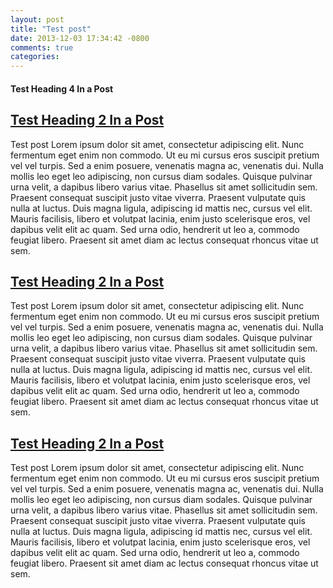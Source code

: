 ```yaml
---
layout: post
title: "Test post"
date: 2013-12-03 17:34:42 -0800
comments: true
categories: 
---
```

<section id="full"><h4>Test Heading 4 In a Post</h4></section>
<section id="home-left">
<h2><a href="{{ site.url }}/assets/mydoc.pdf">Test Heading 2 In a Post</a></h2>
Test post Lorem ipsum dolor sit amet, consectetur adipiscing elit. Nunc fermentum eget enim non commodo. Ut eu mi cursus eros suscipit pretium vel vel turpis. Sed a enim posuere, venenatis magna ac, venenatis dui. Nulla mollis leo eget leo adipiscing, non cursus diam sodales. Quisque pulvinar urna velit, a dapibus libero varius vitae. Phasellus sit amet sollicitudin sem. Praesent consequat suscipit justo vitae viverra. Praesent vulputate quis nulla at luctus. Duis magna ligula, adipiscing id mattis nec, cursus vel elit. Mauris facilisis, libero et volutpat lacinia, enim justo scelerisque eros, vel dapibus velit elit ac quam. Sed urna odio, hendrerit ut leo a, commodo feugiat libero. Praesent sit amet diam ac lectus consequat rhoncus vitae ut sem.</section>

<section id="home-right">
<h2><a href="{{ site.url }}/assets/mydoc.pdf">Test Heading 2 In a Post</a></h2>
Test post Lorem ipsum dolor sit amet, consectetur adipiscing elit. Nunc fermentum eget enim non commodo. Ut eu mi cursus eros suscipit pretium vel vel turpis. Sed a enim posuere, venenatis magna ac, venenatis dui. Nulla mollis leo eget leo adipiscing, non cursus diam sodales. Quisque pulvinar urna velit, a dapibus libero varius vitae. Phasellus sit amet sollicitudin sem. Praesent consequat suscipit justo vitae viverra. Praesent vulputate quis nulla at luctus. Duis magna ligula, adipiscing id mattis nec, cursus vel elit. Mauris facilisis, libero et volutpat lacinia, enim justo scelerisque eros, vel dapibus velit elit ac quam. Sed urna odio, hendrerit ut leo a, commodo feugiat libero. Praesent sit amet diam ac lectus consequat rhoncus vitae ut sem.</section>
<section style="clear:both;"></section>
<section id="full">
<h2><a href="{{ site.url }}/assets/mydoc.pdf">Test Heading 2 In a Post</a></h2>
Test post Lorem ipsum dolor sit amet, consectetur adipiscing elit. Nunc fermentum eget enim non commodo. Ut eu mi cursus eros suscipit pretium vel vel turpis. Sed a enim posuere, venenatis magna ac, venenatis dui. Nulla mollis leo eget leo adipiscing, non cursus diam sodales. Quisque pulvinar urna velit, a dapibus libero varius vitae. Phasellus sit amet sollicitudin sem. Praesent consequat suscipit justo vitae viverra. Praesent vulputate quis nulla at luctus. Duis magna ligula, adipiscing id mattis nec, cursus vel elit. Mauris facilisis, libero et volutpat lacinia, enim justo scelerisque eros, vel dapibus velit elit ac quam. Sed urna odio, hendrerit ut leo a, commodo feugiat libero. Praesent sit amet diam ac lectus consequat rhoncus vitae ut sem.</section>
